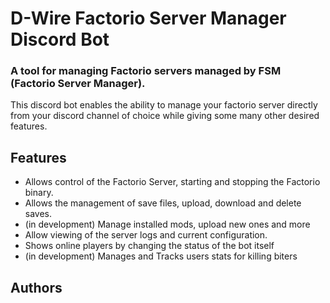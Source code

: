 # D-Wire Factorio Server Manager Discord Bot

### A tool for managing Factorio servers managed by FSM (Factorio Server Manager).
This discord bot enables the ability to manage your factorio server directly from your discord channel of choice while giving some many other desired features.

## Features
* Allows control of the Factorio Server, starting and stopping the Factorio binary.
* Allows the management of save files, upload, download and delete saves.
* (in development) Manage installed mods, upload new ones and more
* Allow viewing of the server logs and current configuration.
* Shows online players by changing the status of the bot itself
* (in development) Manages and Tracks users stats for killing biters

## Authors


